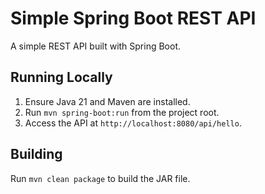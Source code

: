 # Simple Spring Boot REST API
A simple REST API built with Spring Boot.

## Running Locally
1. Ensure Java 21 and Maven are installed.
2. Run `mvn spring-boot:run` from the project root.
3. Access the API at `http://localhost:8080/api/hello`.

## Building
Run `mvn clean package` to build the JAR file.